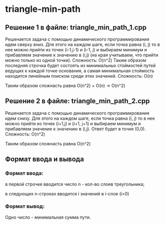# triangle-min-path

## Решение 1 в файле: triangle_min_path_1.cpp
Решенается задача с помощью динамического программирования идем сверху вниз. Для этого на каждом шаге, если точка равна (i, j) то в нее можно прийти из точек (i-1,j-1) и (i-1, j) и выбираем минимум и прибавляем значение к значению в (i,j)  (на края учитываем, что прийти можно только из одной точки). Сложность: O(n^2)
Таким образом последняя строчка будет состоять из минимальных стоймостей путей ведущих к каждой точке основания, а самая минимальная стоймость находится линейным поиском среди этих значений. Сложность: O(n)

Таким образом сложнасть равна  O(n^2) + O(n)  -> O(n^2)


## Решение 2 в файле: triangle_min_path_2.cpp
Решенается задача с помощью динамического программирования идем снизу. Для этого на каждом шаге, если точка равна (i, j) то в нее можно прийти из точек (i+1,j) и (i+1, j+1) и выбираем минимум и прибавляем значение к значению в (i,j). Ответ будет в точке (0,0). Сложность: O(n^2)

Таким образом сложнасть равна  O(n^2)

## Формат ввода и вывода 
### Формат ввода:
в первой строчке вводится число n - кол-во слоев треугольника;

в следующих n-строках вводится i значений в i-слое (i>0)


### Формат вывод:
Одно число - минимальная сумма пути.
